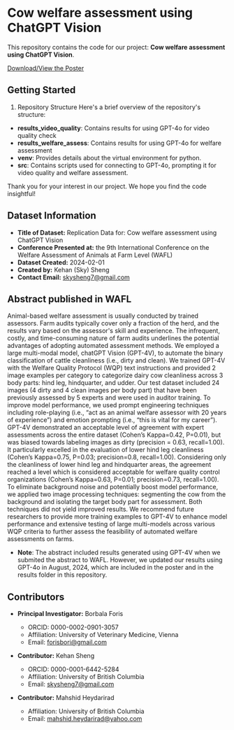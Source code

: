 # Cow welfare assessment using ChatGPT Vision

This repository contains the code for our project: **Cow welfare assessment using ChatGPT Vision**.

[Download/View the Poster](results_welfare_assess/cleanliness/poster.pdf)

## Getting Started
1. Repository Structure
Here's a brief overview of the repository's structure:

- **results_video_quality**: Contains results for using GPT-4o for video quality check 
- **results_welfare_assess**: Contains results for using GPT-4o for welfare assessment
- **venv**: Provides details about the virtual environment for python.
- **src**: Contains scripts used for connecting to GPT-4o, prompting it for video quality and welfare assessment.

Thank you for your interest in our project. We hope you find the code insightful!

## Dataset Information

- **Title of Dataset:** Replication Data for: Cow welfare assessment using ChatGPT Vision
- **Conference Presented at:** the 9th International Conference on the Welfare Assessment of Animals at Farm Level (WAFL)
- **Dataset Created:** 2024-02-01
- **Created by:** Kehan (Sky) Sheng
- **Contact Email:** <skysheng7@gmail.com>

## Abstract published in WAFL
Animal-based welfare assessment is usually conducted by trained assessors. Farm audits typically cover only a fraction of the herd, and the results vary based on the assessor's skill and experience. The infrequent, costly, and time-consuming nature of farm audits underlines the potential advantages of adopting automated assessment methods. We employed a large multi-modal model, chatGPT Vision (GPT-4V), to automate the binary classification of cattle cleanliness (i.e., dirty and clean). We trained GPT-4V with the Welfare Quality Protocol (WQP) text instructions and provided 2 image examples per category to categorize dairy cow cleanliness across 3 body parts: hind leg, hindquarter, and udder. Our test dataset included 24 images (4 dirty and 4 clean images per body part) that have been previously assessed by 5 experts and were used in auditor training. To improve model performance, we used prompt engineering techniques including role-playing (i.e., “act as an animal welfare assessor with 20 years of experience”) and emotion prompting (i.e., “this is vital for my career”). GPT-4V demonstrated an acceptable level of agreement with expert assessments across the entire dataset (Cohen’s Kappa=0.42, P=0.01), but was biased towards labeling images as dirty (precision = 0.63, recall=1.00). It particularly excelled in the evaluation of lower hind leg cleanliness (Cohen’s Kappa=0.75, P=0.03; precision=0.8, recall=1.00). Considering only the cleanliness of lower hind leg and hindquarter areas, the agreement reached a level which is considered acceptable for welfare quality control organizations (Cohen’s Kappa=0.63, P=0.01; precision=0.73, recall=1.00). To eliminate background noise and potentially boost model performance, we applied two image processing techniques: segmenting the cow from the background and isolating the target body part for assessment. Both techniques did not yield improved results. We recommend future researchers to provide more training examples to GPT-4V to enhance model performance and extensive testing of large multi-models across various WQP criteria to further assess the feasibility of automated welfare assessments on farms.

- **Note**: The abstract included results generated using GPT-4V when we submited the abstract to WAFL. However, we updated our results using GPT-4o in August, 2024, which are included in the poster and in the results folder in this repository.

## Contributors

- **Principal Investigator:** Borbala Foris  
  - ORCID: 0000-0002-0901-3057  
  - Affiliation: University of Veterinary Medicine, Vienna
  - Email: <forisbori@gmail.com>

- **Contributor:** Kehan Sheng  
  - ORCID: 0000-0001-6442-5284  
  - Affiliation: University of British Columbia  
  - Email: <skysheng7@gmail.com>

- **Contributor:** Mahshid Heydarirad  
  - Affiliation: University of British Columbia  
  - Email: <mahshid.heydarirad@yahoo.com>

